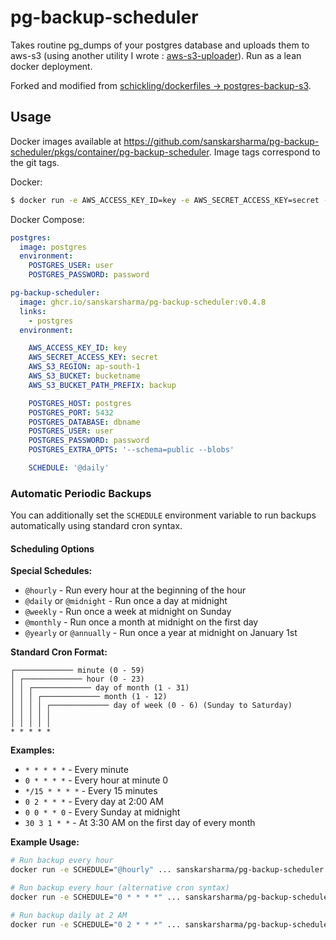 # pg-backup-scheduler

Takes routine pg_dumps of your postgres database and uploads them to aws-s3 (using another utility I wrote : [aws-s3-uploader](https://github.com/sanskarsharma/aws-s3-uploader)). Run as a lean docker deployment.

Forked and modified from [schickling/dockerfiles -> postgres-backup-s3](https://github.com/schickling/dockerfiles/tree/master/postgres-backup-s3). 


## Usage

Docker images available at https://github.com/sanskarsharma/pg-backup-scheduler/pkgs/container/pg-backup-scheduler. Image tags correspond to the git tags.

Docker:
```sh
$ docker run -e AWS_ACCESS_KEY_ID=key -e AWS_SECRET_ACCESS_KEY=secret -e AWS_S3_BUCKET=my-bucket -e AWS_S3_BUCKET_PATH_PREFIX=backup -e AWS_S3_REGION=ap-south-1 -e POSTGRES_DATABASE=dbname -e POSTGRES_USER=user -e POSTGRES_PASSWORD=password -e POSTGRES_HOST=localhost -e POSTGRES_PORT=5432 sanskarsharma/pg-backup-scheduler:v0.1.0
```

Docker Compose:
```yaml
postgres:
  image: postgres
  environment:
    POSTGRES_USER: user
    POSTGRES_PASSWORD: password

pg-backup-scheduler:
  image: ghcr.io/sanskarsharma/pg-backup-scheduler:v0.4.8
  links:
    - postgres
  environment:

    AWS_ACCESS_KEY_ID: key
    AWS_SECRET_ACCESS_KEY: secret
    AWS_S3_REGION: ap-south-1
    AWS_S3_BUCKET: bucketname
    AWS_S3_BUCKET_PATH_PREFIX: backup

    POSTGRES_HOST: postgres
    POSTGRES_PORT: 5432
    POSTGRES_DATABASE: dbname
    POSTGRES_USER: user
    POSTGRES_PASSWORD: password
    POSTGRES_EXTRA_OPTS: '--schema=public --blobs'

    SCHEDULE: '@daily'

```

### Automatic Periodic Backups

You can additionally set the `SCHEDULE` environment variable to run backups automatically using standard cron syntax.

#### Scheduling Options

**Special Schedules:**
- `@hourly` - Run every hour at the beginning of the hour
- `@daily` or `@midnight` - Run once a day at midnight
- `@weekly` - Run once a week at midnight on Sunday
- `@monthly` - Run once a month at midnight on the first day
- `@yearly` or `@annually` - Run once a year at midnight on January 1st

**Standard Cron Format:**
```
┌───────────── minute (0 - 59)
│ ┌───────────── hour (0 - 23)
│ │ ┌───────────── day of month (1 - 31)
│ │ │ ┌───────────── month (1 - 12)
│ │ │ │ ┌───────────── day of week (0 - 6) (Sunday to Saturday)
│ │ │ │ │
│ │ │ │ │
* * * * *
```

**Examples:**
- `* * * * *` - Every minute
- `0 * * * *` - Every hour at minute 0
- `*/15 * * * *` - Every 15 minutes
- `0 2 * * *` - Every day at 2:00 AM
- `0 0 * * 0` - Every Sunday at midnight
- `30 3 1 * *` - At 3:30 AM on the first day of every month

**Example Usage:**
```sh
# Run backup every hour
docker run -e SCHEDULE="@hourly" ... sanskarsharma/pg-backup-scheduler:v0.1.0

# Run backup every hour (alternative cron syntax)
docker run -e SCHEDULE="0 * * * *" ... sanskarsharma/pg-backup-scheduler:v0.1.0

# Run backup daily at 2 AM
docker run -e SCHEDULE="0 2 * * *" ... sanskarsharma/pg-backup-scheduler:v0.1.0
```
